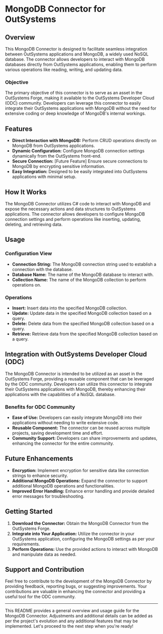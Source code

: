 # MongoDB Connector for OutSystems

## Overview

This MongoDB Connector is designed to facilitate seamless integration between OutSystems applications and MongoDB, a widely used NoSQL database. The connector allows developers to interact with MongoDB databases directly from OutSystems applications, enabling them to perform various operations like reading, writing, and updating data.

### Objective

The primary objective of this connector is to serve as an asset in the OutSystems Forge, making it available to the OutSystems Developer Cloud (ODC) community. Developers can leverage this connector to easily integrate their OutSystems applications with MongoDB without the need for extensive coding or deep knowledge of MongoDB's internal workings.

## Features

- **Direct Interaction with MongoDB:** Perform CRUD operations directly on MongoDB from OutSystems applications.
- **Dynamic Configuration:** Configure MongoDB connection settings dynamically from the OutSystems front-end.
- **Secure Connection:** [Future Feature] Ensure secure connections to MongoDB by encrypting sensitive information.
- **Easy Integration:** Designed to be easily integrated into OutSystems applications with minimal setup.
  
## How It Works

The MongoDB Connector utilizes C# code to interact with MongoDB and expose the necessary actions and data structures to OutSystems applications. The connector allows developers to configure MongoDB connection settings and perform operations like inserting, updating, deleting, and retrieving data.

## Usage

### Configuration View

- **Connection String:** The MongoDB connection string used to establish a connection with the database.
- **Database Name:** The name of the MongoDB database to interact with.
- **Collection Name:** The name of the MongoDB collection to perform operations on.

### Operations

- **Insert:** Insert data into the specified MongoDB collection.
- **Update:** Update data in the specified MongoDB collection based on a query.
- **Delete:** Delete data from the specified MongoDB collection based on a query.
- **Retrieve:** Retrieve data from the specified MongoDB collection based on a query.

## Integration with OutSystems Developer Cloud (ODC)

The MongoDB Connector is intended to be utilized as an asset in the OutSystems Forge, providing a reusable component that can be leveraged by the ODC community. Developers can utilize this connector to integrate their OutSystems applications with MongoDB, thereby enhancing their applications with the capabilities of a NoSQL database.

### Benefits for ODC Community

- **Ease of Use:** Developers can easily integrate MongoDB into their applications without needing to write extensive code.
- **Reusable Component:** The connector can be reused across multiple projects, saving development time and effort.
- **Community Support:** Developers can share improvements and updates, enhancing the connector for the entire community.

## Future Enhancements

- **Encryption:** Implement encryption for sensitive data like connection strings to enhance security.
- **Additional MongoDB Operations:** Expand the connector to support additional MongoDB operations and functionalities.
- **Improved Error Handling:** Enhance error handling and provide detailed error messages for troubleshooting.

## Getting Started

1. **Download the Connector:** Obtain the MongoDB Connector from the OutSystems Forge.
2. **Integrate into Your Application:** Utilize the connector in your OutSystems application, configuring the MongoDB settings as per your requirements.
3. **Perform Operations:** Use the provided actions to interact with MongoDB and manipulate data as needed.

## Support and Contribution

Feel free to contribute to the development of the MongoDB Connector by providing feedback, reporting bugs, or suggesting improvements. Your contributions are valuable in enhancing the connector and providing a useful tool for the ODC community.

---

This README provides a general overview and usage guide for the MongoDB Connector. Adjustments and additional details can be added as per the project's evolution and any additional features that may be implemented. Let's proceed to the next step when you're ready!
